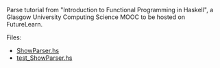 Parse tutorial from "Introduction to Functional Programming in Haskell", a Glasgow University Computing Science MOOC to be hosted on FutureLearn.

Files:

- [ShowParser.hs][1]
- [test_ShowParser.hs][2]


[1]: https://raw.githubusercontent.com/wimvanderbauwhede/HaskellMOOC/master/ParsecTutorial/ShowParser.hs
[2]: https://github.com/wimvanderbauwhede/HaskellMOOC/blob/master/ParsecTutorial/test_ShowParser.hs
